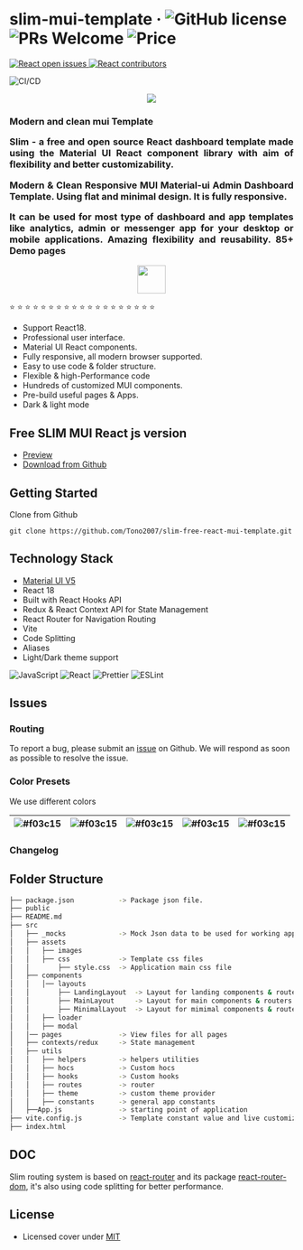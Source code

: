 # slim-mui-template &middot; ![GitHub license](https://img.shields.io/badge/license-MIT-blue.svg) ![PRs Welcome](https://img.shields.io/badge/PRs-welcome-brightgreen.svg) ![Price](https://img.shields.io/badge/price-FREE-0098f7.svg)

<a href="https://github.com/Tono2007/slim-free-react-mui-template?style=social/issues">
  <img alt="React open issues" src="https://img.shields.io/github/stars/Tono2007/slim-free-react-mui-template?style=social">
</a>
<a href="https://github.com/Tono2007/slim-free-react-mui-template/graphs/contributors">
  <img alt="React contributors" src="https://img.shields.io/github/contributors/Tono2007/slim-free-react-mui-template">
</a>

![CI/CD](https://github.com/Tono2007/slim-free-react-mui-template/workflows/pipeline/badge.svg)

<div align="center">
<img src="src/assets/images/logo/png/Color_logo_nobg.png" />  
</div>
<h3 align="justify">Modern and clean mui Template

Slim - a free and open source React dashboard template made using the Material UI React component library with aim of flexibility and better customizability.

Modern & Clean Responsive MUI Material-ui Admin Dashboard Template. Using flat and minimal design. It is fully responsive.

It can be used for most type of dashboard and app templates like analytics, admin or messenger app for your desktop or mobile applications. Amazing flexibility and reusability. **85+** Demo pages </h3>

<div align="center">
<img src="src/assets/images/logo/png/Color_logotext_nobg.png"  height="50px"/>  
</div>

⭐ ⭐ ⭐ ⭐ ⭐ ⭐ ⭐ ⭐ ⭐ ⭐ ⭐ ⭐ ⭐ ⭐ ⭐ ⭐ ⭐ ⭐ ⭐

-   Support React18.
-   Professional user interface.
-   Material UI React components.
-   Fully responsive, all modern browser supported.
-   Easy to use code & folder structure.
-   Flexible & high-Performance code
-   Hundreds of customized MUI components.
-   Pre-build useful pages & Apps.
-   Dark & light mode

## Free SLIM MUI React js version

-   [Preview](https://slim-free-react-mui-template.netlify.app/)
-   [Download from Github](https://github.com/Tono2007/slim-free-react-mui-template)

## Getting Started

Clone from Github

```
git clone https://github.com/Tono2007/slim-free-react-mui-template.git
```

## Technology Stack

-   [Material UI V5](https://mui.com/)
-   React 18
-   Built with React Hooks API
-   Redux & React Context API for State Management
-   React Router for Navigation Routing
-   Vite
-   Code Splitting
-   Aliases
-   Light/Dark theme support

![JavaScript](https://img.shields.io/badge/JavaScript-%23323330.svg?style=for-the-badge&logo=Javascript&logoColor=%23F7DF1E)
![React](https://img.shields.io/badge/React-149eca?style=for-the-badge&logo=react&logoColor=fff)
![Prettier](https://img.shields.io/badge/Prettier-crimson?style=for-the-badge&logo=Prettier&logoColor=fff)
![ESLint](https://img.shields.io/badge/ESLint-000?style=for-the-badge&logo=ESLint&logoColor=fff)

## Issues

### Routing

To report a bug, please submit an [issue](https://github.com/Tono2007/slim-free-react-mui-template/issues) on Github. We will respond as soon as possible to resolve the issue.

### Color Presets

We use different colors

| ![#f03c15](https://placehold.it/40/1560BD/1560BD?text=.) | ![#f03c15](https://placehold.it/40/FEC604/FEC604?text=.) | ![#f03c15](https://placehold.it/40/E219D7/E219D7?text=.) | ![#f03c15](https://placehold.it/40/17A3F1/17A3F1?text=.) | ![#f03c15](https://placehold.it/40/F0F2F7/F0F2F7?text=.) |
| -------------------------------------------------------- | -------------------------------------------------------- | -------------------------------------------------------- | -------------------------------------------------------- | -------------------------------------------------------- |

### Changelog

<!-- https://ascii-tree-generator.com/ -->

## Folder Structure

```bash
├── package.json           -> Package json file.
├── public
├── README.md
├── src
│   ├── _mocks             -> Mock Json data to be used for working apps
│   ├── assets
│   │   ├── images
│   │   ├── css            -> Template css files
│   │       ├── style.css  -> Application main css file
│   ├── components
│   │   │── layouts
│   │       ├── LandingLayout  -> Layout for landing components & routers
│   │       ├── MainLayout     -> Layout for main components & routers
│   │       ├── MinimalLayout  -> Layout for mimimal components & routers
│   │   ├── loader
│   │   ├── modal
│   │── pages              -> View files for all pages
│   ├── contexts/redux     -> State management
│   ├── utils
│   │   ├── helpers        -> helpers utilities
│   │   ├── hocs           -> Custom hocs
│   │   ├── hooks          -> Custom hooks
│   │   ├── routes         -> router
│   │   ├── theme          -> custom theme provider
│   │   ├── constants      -> general app constants
│   ├──App.js              -> starting point of application
├── vite.config.js         -> Template constant value and live customization
├── index.html
```

## DOC

Slim routing system is based on [react-router](https://reacttraining.com/react-router) and its package [react-router-dom](https://reactrouter.com/en/main), it's also using code splitting for better performance.

## License

-   Licensed cover under [MIT](https://github.com/codedthemes/datta-able-bootstrap-dashboard/blob/master/LICENSE)
